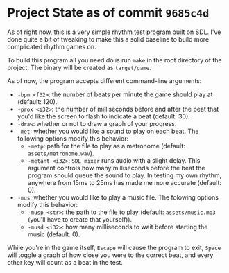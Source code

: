 # Project State as of commit ``9685c4d``

As of right now, this is a very simple rhythm test program built on SDL.
I've done quite a bit of tweaking to make this a solid baseline to build
more complicated rhythm games on.

To build this program all you need do is run `make` in the root
directory of the project. The binary will be created as `target/game`.

As of now, the program accepts different command-line arguments:
* `-bpm <f32>`: the number of beats per minute the game should play at
  (default: 120).
* `-prox <i32>`: the number of milliseconds before and after the beat
  that you'd like the screen to flash to indicate a beat (default: 30).
* `-draw`: whether or not to draw a graph of your progress.
* `-met`: whether you would like a sound to play on each beat. The
  following options modify this behavior:
  * `-metp`: path for the file to play as a metronome (default:
    `assets/metronome.wav`).
  * `-metant <i32>`: `SDL_mixer` runs audio with a slight delay. This
    argument controls how many milliseconds before the beat the program
    should queue the sound to play. In testing my own rhythm, anywhere
    from 15ms to 25ms has made me more accurate (default: 0). 
* `-mus`: whether you would like to play a music file. The folowing
  options modify this behavior:
  * `-musp <str>`: the path to the file to play (default:
    `assets/music.mp3` (you'll have to create that yourself)).
  * `-musd <i32>`: how many milliseconds to wait before starting the
    music (default: 0).

While you're in the game itself, `Escape` will cause the program to
exit, `Space` will toggle a graph of how close you were to the correct
beat, and every other key will count as a beat in the test.
